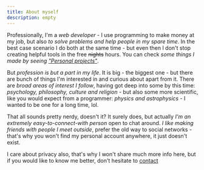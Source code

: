 ```yaml
---
title: About myself
description: empty
---
```


Professionally, I'm a _web developer_ - I use programming to make money at my job, but also _to solve problems and help people in my spare time_. In the best case scenario I do both at the same time - but even then I don't stop creating helpful tools in the free ~~nights~~ hours. You can check _some things I made by seeing ["Personal projects"](my-projects)_.

But _profession is but a part in my life_. It is big - the biggest one - but there are bunch of things I'm interested in and curious about apart from it. There are _broad areas of interest I follow_, having got deep into some by this time: _psychology, philosophy, culture and religion_ - but also some more scientific, like you would expect from a programmer: _physics and astrophysics_ - I wanted to be one for a long time, lol.

That all sounds pretty nerdy, doesn't it? It surely does, but actually _I'm an extremely easy-to-connect-with person_ open to chat around. _I like making friends with people I meet outside_, prefer the old way to social networks - that's why you won't find my personal account anywhere, it just doesn't exist.

I care about privacy also, that's why I won't share much more info here, but if you would like to know me better, don't hesitate to [contact](contact-me)